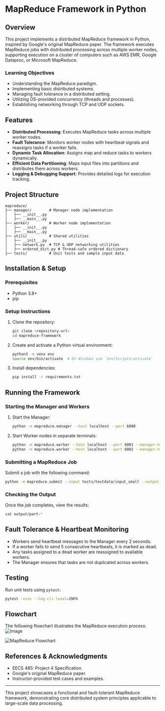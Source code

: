 # MapReduce Framework in Python

## Overview
This project implements a distributed MapReduce framework in Python, inspired by Google's original MapReduce paper. The framework executes MapReduce jobs with distributed processing across multiple worker nodes, supporting execution on a cluster of computers such as AWS EMR, Google Dataproc, or Microsoft MapReduce.

### Learning Objectives
- Understanding the MapReduce paradigm.
- Implementing basic distributed systems.
- Managing fault tolerance in a distributed setting.
- Utilizing OS-provided concurrency (threads and processes).
- Establishing networking through TCP and UDP sockets.

## Features
- **Distributed Processing**: Executes MapReduce tasks across multiple worker nodes.
- **Fault Tolerance**: Monitors worker nodes with heartbeat signals and reassigns tasks if a worker fails.
- **Dynamic Task Allocation**: Assigns map and reduce tasks to workers dynamically.
- **Efficient Data Partitioning**: Maps input files into partitions and distributes them across workers.
- **Logging & Debugging Support**: Provides detailed logs for execution tracking.

## Project Structure
```
mapreduce/
├── manager/        # Manager node implementation
│   ├── __init__.py
│   ├── __main__.py
├── worker/         # Worker node implementation
│   ├── __init__.py
│   ├── __main__.py
├── utils/          # Shared utilities
│   ├── __init__.py
│   ├── network.py  # TCP & UDP networking utilities
│   ├── ordered_dict.py # Thread-safe ordered dictionary
├── tests/          # Unit tests and sample input data
```

## Installation & Setup
### Prerequisites
- Python 3.8+
- pip

### Setup Instructions
1. Clone the repository:
   ```sh
   git clone <repository-url>
   cd mapreduce-framework
   ```
2. Create and activate a Python virtual environment:
   ```sh
   python3 -m venv env
   source env/bin/activate  # On Windows use `env\Scripts\activate`
   ```
3. Install dependencies:
   ```sh
   pip install -r requirements.txt
   ```

## Running the Framework
### Starting the Manager and Workers
1. Start the Manager:
   ```sh
   python -m mapreduce.manager --host localhost --port 6000
   ```
2. Start Worker nodes in separate terminals:
   ```sh
   python -m mapreduce.worker --host localhost --port 6001 --manager-host localhost --manager-port 6000
   python -m mapreduce.worker --host localhost --port 6002 --manager-host localhost --manager-port 6000
   ```

### Submitting a MapReduce Job
Submit a job with the following command:
```sh
python -m mapreduce.submit --input tests/testdata/input_small --output output --mapper tests/testdata/exec/wc_map.sh --reducer tests/testdata/exec/wc_reduce.sh
```

### Checking the Output
Once the job completes, view the results:
```sh
cat output/part-*
```

## Fault Tolerance & Heartbeat Monitoring
- Workers send heartbeat messages to the Manager every 2 seconds.
- If a worker fails to send 5 consecutive heartbeats, it is marked as dead.
- Any tasks assigned to a dead worker are reassigned to available workers.
- The Manager ensures that tasks are not duplicated across workers.

## Testing
Run unit tests using `pytest`:
```sh
pytest -vvsx --log-cli-level=INFO
```

## Flowchart
The following flowchart illustrates the MapReduce execution process:
![image](https://github.com/user-attachments/assets/b456a1bf-d593-4c6e-ba6d-546a1aec1f1f)


![MapReduce Flowchart](image.png)

## References & Acknowledgments
- EECS 485: Project 4 Specification.
- Google's original MapReduce paper.
- Instructor-provided test cases and examples.

---
This project showcases a functional and fault-tolerant MapReduce framework, demonstrating core distributed system principles applicable to large-scale data processing.

